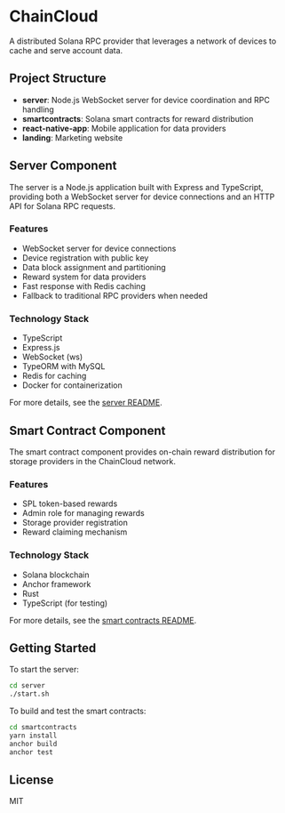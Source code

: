 # ChainCloud

A distributed Solana RPC provider that leverages a network of devices to cache and serve account data.

## Project Structure

- **server**: Node.js WebSocket server for device coordination and RPC handling
- **smartcontracts**: Solana smart contracts for reward distribution
- **react-native-app**: Mobile application for data providers
- **landing**: Marketing website

## Server Component

The server is a Node.js application built with Express and TypeScript, providing both a WebSocket server for device connections and an HTTP API for Solana RPC requests.

### Features

- WebSocket server for device connections
- Device registration with public key
- Data block assignment and partitioning
- Reward system for data providers
- Fast response with Redis caching
- Fallback to traditional RPC providers when needed

### Technology Stack

- TypeScript
- Express.js
- WebSocket (ws)
- TypeORM with MySQL
- Redis for caching
- Docker for containerization

For more details, see the [server README](server/README.md).

## Smart Contract Component

The smart contract component provides on-chain reward distribution for storage providers in the ChainCloud network.

### Features

- SPL token-based rewards
- Admin role for managing rewards
- Storage provider registration
- Reward claiming mechanism

### Technology Stack

- Solana blockchain
- Anchor framework
- Rust
- TypeScript (for testing)

For more details, see the [smart contracts README](smartcontracts/README.md).

## Getting Started

To start the server:

```bash
cd server
./start.sh
```

To build and test the smart contracts:

```bash
cd smartcontracts
yarn install
anchor build
anchor test
```

## License

MIT
